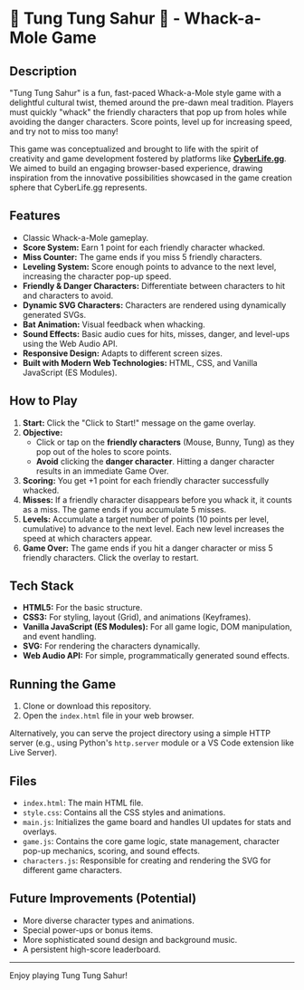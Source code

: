 # 🐹 Tung Tung Sahur 🏏 - Whack-a-Mole Game

## Description

"Tung Tung Sahur" is a fun, fast-paced Whack-a-Mole style game with a delightful cultural twist, themed around the pre-dawn meal tradition. Players must quickly "whack" the friendly characters that pop up from holes while avoiding the danger characters. Score points, level up for increasing speed, and try not to miss too many!

This game was conceptualized and brought to life with the spirit of creativity and game development fostered by platforms like **[CyberLife.gg](https://cyberlife.gg/)**. We aimed to build an engaging browser-based experience, drawing inspiration from the innovative possibilities showcased in the game creation sphere that CyberLife.gg represents.

## Features

*   Classic Whack-a-Mole gameplay.
*   **Score System:** Earn 1 point for each friendly character whacked.
*   **Miss Counter:** The game ends if you miss 5 friendly characters.
*   **Leveling System:** Score enough points to advance to the next level, increasing the character pop-up speed.
*   **Friendly & Danger Characters:** Differentiate between characters to hit and characters to avoid.
*   **Dynamic SVG Characters:** Characters are rendered using dynamically generated SVGs.
*   **Bat Animation:** Visual feedback when whacking.
*   **Sound Effects:** Basic audio cues for hits, misses, danger, and level-ups using the Web Audio API.
*   **Responsive Design:** Adapts to different screen sizes.
*   **Built with Modern Web Technologies:** HTML, CSS, and Vanilla JavaScript (ES Modules).

## How to Play

1.  **Start:** Click the "Click to Start!" message on the game overlay.
2.  **Objective:**
    *   Click or tap on the **friendly characters** (Mouse, Bunny, Tung) as they pop out of the holes to score points.
    *   **Avoid** clicking the **danger character**. Hitting a danger character results in an immediate Game Over.
3.  **Scoring:** You get +1 point for each friendly character successfully whacked.
4.  **Misses:** If a friendly character disappears before you whack it, it counts as a miss. The game ends if you accumulate 5 misses.
5.  **Levels:** Accumulate a target number of points (10 points per level, cumulative) to advance to the next level. Each new level increases the speed at which characters appear.
6.  **Game Over:** The game ends if you hit a danger character or miss 5 friendly characters. Click the overlay to restart.

## Tech Stack

*   **HTML5:** For the basic structure.
*   **CSS3:** For styling, layout (Grid), and animations (Keyframes).
*   **Vanilla JavaScript (ES Modules):** For all game logic, DOM manipulation, and event handling.
*   **SVG:** For rendering the characters dynamically.
*   **Web Audio API:** For simple, programmatically generated sound effects.

## Running the Game

1.  Clone or download this repository.
2.  Open the `index.html` file in your web browser.

Alternatively, you can serve the project directory using a simple HTTP server (e.g., using Python's `http.server` module or a VS Code extension like Live Server).

## Files

*   `index.html`: The main HTML file.
*   `style.css`: Contains all the CSS styles and animations.
*   `main.js`: Initializes the game board and handles UI updates for stats and overlays.
*   `game.js`: Contains the core game logic, state management, character pop-up mechanics, scoring, and sound effects.
*   `characters.js`: Responsible for creating and rendering the SVG for different game characters.

## Future Improvements (Potential)

*   More diverse character types and animations.
*   Special power-ups or bonus items.
*   More sophisticated sound design and background music.
*   A persistent high-score leaderboard.

---

Enjoy playing Tung Tung Sahur!
